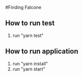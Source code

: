 #Finding Falcone

## How to run test
1. run "yarn test"

## How to run application
1. run "yarn install"
2. run "yarn start"
